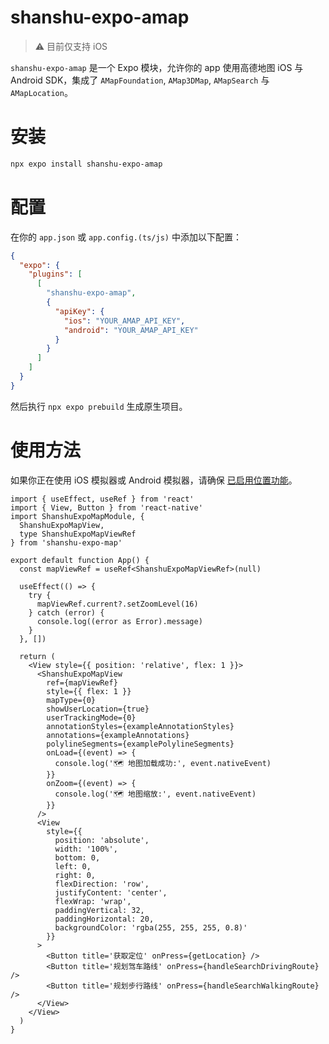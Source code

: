# shanshu-expo-amap

> ⚠️ 目前仅支持 iOS

`shanshu-expo-amap` 是一个 Expo 模块，允许你的 app 使用高德地图 iOS 与 Android SDK，集成了 `AMapFoundation`, `AMap3DMap`, `AMapSearch` 与 `AMapLocation`。

# 安装

```bash
npx expo install shanshu-expo-amap
```

# 配置

在你的 `app.json` 或 `app.config.(ts/js)` 中添加以下配置：

```json
{
  "expo": {
    "plugins": [
      [
        "shanshu-expo-amap",
        {
          "apiKey": {
            "ios": "YOUR_AMAP_API_KEY",
            "android": "YOUR_AMAP_API_KEY"
          }
        }
      ]
    ]
  }
}
```

然后执行 `npx expo prebuild` 生成原生项目。

# 使用方法

如果你正在使用 iOS 模拟器或 Android 模拟器，请确保 [已启用位置功能](https://docs.expo.dev/versions/latest/sdk/location/#enable-emulator-location)。

```tsx
import { useEffect, useRef } from 'react'
import { View, Button } from 'react-native'
import ShanshuExpoMapModule, {
  ShanshuExpoMapView,
  type ShanshuExpoMapViewRef
} from 'shanshu-expo-map'

export default function App() {
  const mapViewRef = useRef<ShanshuExpoMapViewRef>(null)

  useEffect(() => {
    try {
      mapViewRef.current?.setZoomLevel(16)
    } catch (error) {
      console.log((error as Error).message)
    }
  }, [])

  return (
    <View style={{ position: 'relative', flex: 1 }}>
      <ShanshuExpoMapView
        ref={mapViewRef}
        style={{ flex: 1 }}
        mapType={0}
        showUserLocation={true}
        userTrackingMode={0}
        annotationStyles={exampleAnnotationStyles}
        annotations={exampleAnnotations}
        polylineSegments={examplePolylineSegments}
        onLoad={(event) => {
          console.log('🗺️ 地图加载成功:', event.nativeEvent)
        }}
        onZoom={(event) => {
          console.log('🗺️ 地图缩放:', event.nativeEvent)
        }}
      />
      <View
        style={{
          position: 'absolute',
          width: '100%',
          bottom: 0,
          left: 0,
          right: 0,
          flexDirection: 'row',
          justifyContent: 'center',
          flexWrap: 'wrap',
          paddingVertical: 32,
          paddingHorizontal: 20,
          backgroundColor: 'rgba(255, 255, 255, 0.8)'
        }}
      >
        <Button title='获取定位' onPress={getLocation} />
        <Button title='规划驾车路线' onPress={handleSearchDrivingRoute} />
        <Button title='规划步行路线' onPress={handleSearchWalkingRoute} />
      </View>
    </View>
  )
}
```
